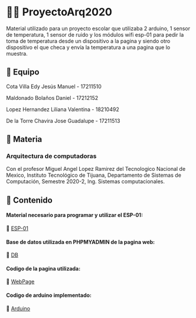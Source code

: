 #  :man_student: ProyectoArq2020
Material utilizado para un proyecto escolar que utilizaba 2 arduino, 1 sensor de temperatura, 1 sensor de ruido y los módulos wifi esp-01 para pedir la toma de temperatura desde un dispositivo a la pagina y siendo otro dispositivo el que checa y envía la temperatura a una pagina que lo muestra.

## :person_fencing: Equipo
Cota Villa Edy Jesús Manuel - 17211510

Maldonado Bolaños Daniel - 17212152

Lopez Hernandez Liliana Valentina - 18210492

De la Torre Chavira Jose Guadalupe - 17211513

## :fried_egg: Materia
### Arquitectura de computadoras

Con el profesor Miguel Angel Lopez Ramirez del 
Tecnologico Nacional de Mexico, Instituto Tecnológico de Tijuana, Departamento de Sistemas de Computación, Semestre 2020-2, Ing. Sistemas computacionales.

## :spoon: Contenido
#### Material necesario para programar y utilizar el ESP-01:

:bookmark: [ESP-01]([../README.md](https://github.com/CotaVilla/Sistemas-Programables/blob/master/blog/C1.2_EdyCota_Dream_Team.md))

#### Base de datos utilizada en PHPMYADMIN de la pagina web:

:bookmark: [DB]([../README.md](https://github.com/CotaVilla/Sistemas-Programables/blob/master/blog/C1.2_EdyCota_Dream_Team.md))

#### Codigo de la pagina utilizada:

:bookmark: [WebPage]([../README.md](https://github.com/CotaVilla/Sistemas-Programables/blob/master/blog/C1.2_EdyCota_Dream_Team.md))

#### Codigo de arduino implementado:

:bookmark: [Arduino]([../README.md](https://github.com/CotaVilla/Sistemas-Programables/blob/master/blog/C1.2_EdyCota_Dream_Team.md))